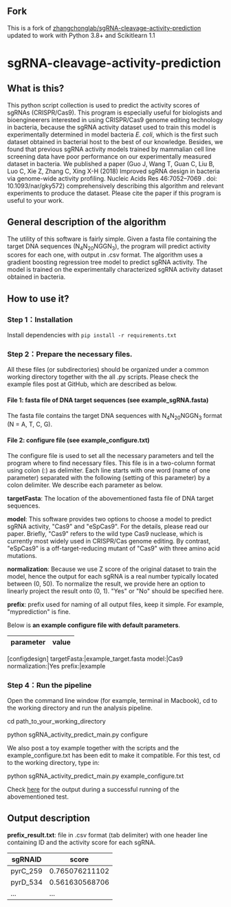 ## Fork
This is a fork of [zhangchonglab/sgRNA-cleavage-activity-prediction](https://github.com/zhangchonglab/sgRNA-cleavage-activity-prediction) updated to work with Python 3.8+ and Scikitlearn 1.1


# sgRNA-cleavage-activity-prediction

## What is this?
This python script collection is used to predict the activity scores of sgRNAs (CRISPR/Cas9). This program is especially useful for biologists and bioengineerers interested in using CRISPR/Cas9 genome editing technology in bacteria, because the sgRNA activity dataset used to train this model is experimentally determined in model bacteria *E. coli*, which is the first such dataset obtained in bacterial host to the best of our knowledge. Besides, we found that previous sgRNA activity models trained by mammalian cell line screening data have poor performance on our experimentally measured dataset in bacteria. We published a paper (Guo J, Wang T, Guan C, Liu B, Luo C, Xie Z, Zhang C, Xing X-H (2018) Improved sgRNA design in bacteria via genome-wide activity profiling. Nucleic Acids Res 46:7052–7069 . doi: 10.1093/nar/gky572) comprehensively describing this algorithm and relevant experiments to produce the dataset. Please cite the paper if this program is useful to your work.

## General description of the algorithm
The utility of this software is fairly simple. Given a fasta file containing the target DNA sequences (N<sub>4</sub>N<sub>20</sub>NGGN<sub>3</sub>), the program will predict activity scores for each one, with output in .csv format. The algorithm uses a gradient boosting regression tree model to predict sgRNA activity. The model is trained on the experimentally characterized sgRNA activity dataset obtained in bacteria.

## How to use it?
### Step 1：Installation
Install dependencies with `pip install -r requirements.txt`

### Step 2：Prepare the necessary files.
All these files (or subdirectories) should be organized under a common working directory together with the all .py scripts.
Please check the example files post at GitHub, which are described as below.

#### File 1: fasta file of DNA target sequences (see example_sgRNA.fasta)
The fasta file contains the target DNA sequences with N<sub>4</sub>N<sub>20</sub>NGGN<sub>3</sub> format (N = A, T, C, G).

#### File 2: configure file (see example_configure.txt)
The configure file is used to set all the necessary parameters and tell the program where to find necessary files. This file is in a two-column format using colon (:) as delimiter. Each line starts with one word (name of one parameter) separated with the following (setting of this parameter) by a colon delimiter. We describe each parameter as below.

**targetFasta**: The location of the abovementioned fasta file of DNA target sequences.

**model**: This software provides two options to choose a model to predict sgRNA activity, "Cas9" and "eSpCas9". For the details, please read our paper. Briefly, "Cas9" refers to the wild type Cas9 nuclease, which is currently most widely used in CRISPR/Cas genome editing. By contrast, "eSpCas9" is a off-target-reducing mutant of "Cas9" with three amino acid mutations.  

**normalization**: Because we use Z score of the original dataset to train the model, hence the output for each sgRNA is a real number typically located between (0, 50). To normalize the result, we provide here an option to linearly project the result onto (0, 1). "Yes" or "No" should be specified here. 

**prefix**: prefix used for naming of all output files, keep it simple. For example, "myprediction" is fine.

Below is **an example configure file with default parameters**.

parameter|value
---------|-----
[configdesign]
targetFasta:|example_target.fasta
model:|Cas9
normalization:|Yes
prefix:|example

### Step 4：Run the pipeline
Open the command line window (for example, terminal in Macbook), cd to the working directory and run the analysis pipeline.

cd path_to_your_working_directory

python sgRNA_activity_predict_main.py configure

We also post a toy example together with the scripts and the example_configure.txt has been edit to make it compatible. For this test, cd to the working directory, type in: 

python sgRNA_activity_predict_main.py example_configure.txt

Check [here](./image/successful_running.png) for the output during a successful running of the abovementioned test.

## Output description
**prefix_result.txt**: file in .csv format (tab delimiter) with one header line containing ID and the activity score for each sgRNA.

sgRNAID|score
-------|--------------------
pyrC_259|0.765076211102
pyrD_534|0.561630568706
...|...
